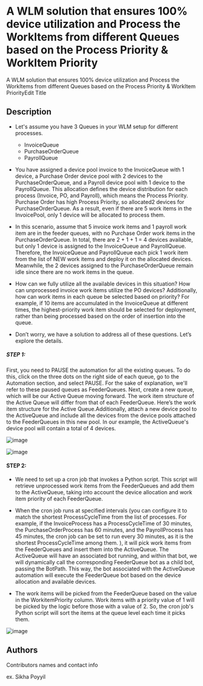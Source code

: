# A WLM solution that ensures 100% device utilization and Process the WorkItems from different Queues based on the Process Priority & WorkItem Priority


A WLM solution that ensures 100% device utilization and Process the WorkItems from different Queues based on the Process Priority & WorkItem PriorityEdit Title

## Description
* Let's assume you have 3 Queues in your WLM setup for different processes.
    * InvoiceQueue
    * PurchaseOrderQueue
    * PayrollQueue

* You have assigned a device pool invoice to the InvoiceQueue with 1 device, a Purchase Order device pool with 2 devices to the PurchaseOrderQueue, and a Payroll device pool with 1 device to the PayrollQueue. This allocation defines the device distribution for each process (Invoice, PO, and Payroll), which means the Process Priority. Purchase Order has high Process Priority, so allocated2 devices for PurchaseOrderQueue.  As a result, even if there are 5 work items in the InvoicePool, only 1 device will be allocated to process them.


* In this scenario, assume that 5 invoice work items and 1 payroll work item are in the feeder queues, with no Purchase Order work items in the PurchaseOrderQueue. In total, there are 2 + 1 + 1 = 4 devices available, but only 1 device is assigned to the InvoiceQueue and PayrollQueue. Therefore, the InvoiceQueue and PayrollQueue each pick 1 work item from the list of NEW work items and deploy it on the allocated devices. Meanwhile, the 2 devices assigned to the PurchaseOrderQueue remain idle since there are no work items in the queue.


* How can we fully utilize all the available devices in this situation? How can unprocessed invoice work items utilize the PO devices? Additionally, how can work items in each queue be selected based on priority? For example, if 10 items are accumulated in the InvoiceQueue at different times, the highest-priority work item should be selected for deployment, rather than being processed based on the order of insertion into the queue.
 

* Don’t worry, we have a solution to address all of these questions. Let’s explore the details.

##### STEP 1: 
First, you need to PAUSE the automation for all the existing queues. To do this, click on the three dots on the right side of each queue, go to the Automation section, and select PAUSE. For the sake of explanation, we'll refer to these paused queues as FeederQueues. Next, create a new queue, which will be our Active Queue moving forward. The work item structure of the Active Queue will differ from that of each FeederQueue. Here’s the work item structure for the Active Queue.Additionally, attach a new device pool to the ActiveQueue and include all the devices from the device pools attached to the FeederQueues in this new pool. In our example, the ActiveQueue's device pool will contain a total of 4 devices.

![image](https://github.com/user-attachments/assets/6c7ea92c-aa5a-4824-86ca-ff42dd0b82bc)


![image](https://github.com/user-attachments/assets/7a48d004-c658-4afe-aa69-c0352b855ccf)


#### STEP 2: 
* We need to set up a cron job that invokes a Python script. This script will retrieve unprocessed work items from the FeederQueues and add them to the ActiveQueue, taking into account the device allocation and work item priority of each FeederQueue.

* When the cron job runs at specified intervals (you can configure it to match the shortest ProcessCycleTime from the list of processes. For example, if the InvoiceProcess has a ProcessCycleTime of 30 minutes, the PurchaseOrderProcess has 60 minutes, and the PayrollProcess has 45 minutes, the cron job can be set to run every 30 minutes, as it is the shortest ProcessCycleTime among them. ), it will pick work items from the FeederQueues and insert them into the ActiveQueue. The ActiveQueue will have an associated bot running, and within that bot, we will dynamically call the corresponding FeederQueue bot as a child bot, passing the BotPath. This way, the bot associated with the ActiveQueue automation will execute the FeederQueue bot based on the device allocation and available devices.



* The work items will be picked from the FeederQueue based on the value in the WorkitemPriority column. Work items with a priority value of 1 will be picked by the logic before those with a value of 2. So, the cron job's Python script will sort the items at the queue level each time it picks them.

![image](https://github.com/user-attachments/assets/a796b8cb-aacd-4fd4-8999-105d6890ebbf)



 



## Authors

Contributors names and contact info

ex. Sikha Poyyil 
